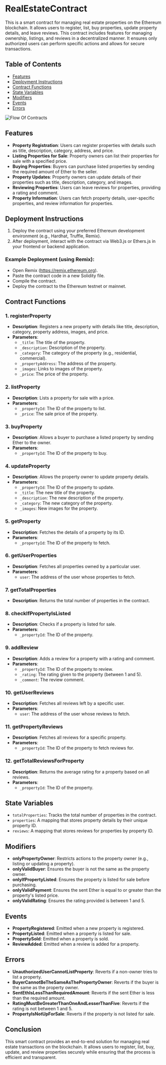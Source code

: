 # RealEstateContract

This is a smart contract for managing real estate properties on the Ethereum blockchain. It allows users to register, list, buy properties, update property details, and leave reviews. This contract includes features for managing ownership, listings, and reviews in a decentralized manner. It ensures only authorized users can perform specific actions and allows for secure transactions.

## Table of Contents
- [Features](#features)
- [Deployment Instructions](#deployment-instructions)
- [Contract Functions](#contract-functions)
- [State Variables](#state-variables)
- [Modifiers](#modifiers)
- [Events](#events)
- [Errors](#errors)


![Flow Of Contracts](./assets/image.webp)


## Features

- **Property Registration**: Users can register properties with details such as title, description, category, address, and price.
- **Listing Properties for Sale**: Property owners can list their properties for sale with a specified price.
- **Buying Properties**: Buyers can purchase listed properties by sending the required amount of Ether to the seller.
- **Property Updates**: Property owners can update details of their properties such as title, description, category, and images.
- **Reviewing Properties**: Users can leave reviews for properties, providing a rating and comment.
- **Property Information**: Users can fetch property details, user-specific properties, and review information for properties.

## Deployment Instructions

1. Deploy the contract using your preferred Ethereum development environment (e.g., Hardhat, Truffle, Remix).
2. After deployment, interact with the contract via Web3.js or Ethers.js in your frontend or backend application.

### Example Deployment (using Remix):
- Open Remix (https://remix.ethereum.org).
- Paste the contract code in a new Solidity file.
- Compile the contract.
- Deploy the contract to the Ethereum testnet or mainnet.

## Contract Functions

### 1. **registerProperty**
- **Description**: Registers a new property with details like title, description, category, property address, images, and price.
- **Parameters**: 
  - `_title`: The title of the property.
  - `_description`: Description of the property.
  - `_category`: The category of the property (e.g., residential, commercial).
  - `_propertyAddress`: The address of the property.
  - `_images`: Links to images of the property.
  - `_price`: The price of the property.

### 2. **listProperty**
- **Description**: Lists a property for sale with a price.
- **Parameters**:
  - `_propertyId`: The ID of the property to list.
  - `_price`: The sale price of the property.

### 3. **buyProperty**
- **Description**: Allows a buyer to purchase a listed property by sending Ether to the owner.
- **Parameters**:
  - `_propertyId`: The ID of the property to buy.

### 4. **updateProperty**
- **Description**: Allows the property owner to update property details.
- **Parameters**:
  - `_propertyId`: The ID of the property to update.
  - `_title`: The new title of the property.
  - `_description`: The new description of the property.
  - `_category`: The new category of the property.
  - `_images`: New images for the property.

### 5. **getProperty**
- **Description**: Fetches the details of a property by its ID.
- **Parameters**:
  - `_propertyId`: The ID of the property to fetch.
  
### 6. **getUserProperties**
- **Description**: Fetches all properties owned by a particular user.
- **Parameters**:
  - `user`: The address of the user whose properties to fetch.
  
### 7. **getTotalProperties**
- **Description**: Returns the total number of properties in the contract.

### 8. **checkIfPropertyIsListed**
- **Description**: Checks if a property is listed for sale.
- **Parameters**:
  - `_propertyId`: The ID of the property.

### 9. **addReview**
- **Description**: Adds a review for a property with a rating and comment.
- **Parameters**:
  - `_propertyId`: The ID of the property to review.
  - `_rating`: The rating given to the property (between 1 and 5).
  - `_comment`: The review comment.

### 10. **getUserReviews**
- **Description**: Fetches all reviews left by a specific user.
- **Parameters**:
  - `user`: The address of the user whose reviews to fetch.

### 11. **getPropertyReviews**
- **Description**: Fetches all reviews for a specific property.
- **Parameters**:
  - `_propertyId`: The ID of the property to fetch reviews for.

### 12. **getTotalReviewsForProperty**
- **Description**: Returns the average rating for a property based on all reviews.
- **Parameters**:
  - `_propertyId`: The ID of the property.

## State Variables

- `totalProperties`: Tracks the total number of properties in the contract.
- `properties`: A mapping that stores property details by their unique property ID.
- `reviews`: A mapping that stores reviews for properties by property ID.

## Modifiers

- **onlyPropertyOwner**: Restricts actions to the property owner (e.g., listing or updating a property).
- **onlyValidBuyer**: Ensures the buyer is not the same as the property owner.
- **onlyIfPropertyListed**: Ensures the property is listed for sale before purchasing.
- **onlyValidPayment**: Ensures the sent Ether is equal to or greater than the property's listed price.
- **onlyValidRating**: Ensures the rating provided is between 1 and 5.

## Events

- **PropertyRegistered**: Emitted when a new property is registered.
- **PropertyListed**: Emitted when a property is listed for sale.
- **PropertySold**: Emitted when a property is sold.
- **ReviewAdded**: Emitted when a review is added for a property.

## Errors

- **UnauthorizedUserCannotListProperty**: Reverts if a non-owner tries to list a property.
- **BuyerCannotBeTheSameAsThePropertyOwner**: Reverts if the buyer is the same as the property owner.
- **SentEthIsLessThanRequiredAmount**: Reverts if the sent Ether is less than the required amount.
- **RatingMustBeGreaterThanOneAndLesserThanFive**: Reverts if the rating is not between 1 and 5.
- **PropertyIsNotUpForSale**: Reverts if the property is not listed for sale.

## Conclusion

This smart contract provides an end-to-end solution for managing real estate transactions on the blockchain. It allows users to register, list, buy, update, and review properties securely while ensuring that the process is efficient and transparent.